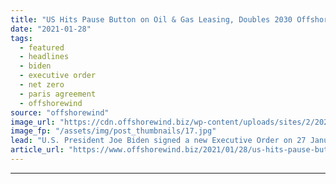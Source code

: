 ```yaml
---
title: "US Hits Pause Button on Oil & Gas Leasing, Doubles 2030 Offshore Wind Target"
date: "2021-01-28"
tags: 
  - featured
  - headlines
  - biden
  - executive order
  - net zero
  - paris agreement
  - offshorewind
source: "offshorewind"
image_url: "https://cdn.offshorewind.biz/wp-content/uploads/sites/2/2020/08/05090429/Block-Island-Wind-Farm.jpg"
image_fp: "/assets/img/post_thumbnails/17.jpg"
lead: "U.S. President Joe Biden signed a new Executive Order on 27 January, directing the"
article_url: "https://www.offshorewind.biz/2021/01/28/us-hits-pause-button-on-oil-gas-leasing-doubles-2030-offshore-wind-target/"
---
```


---
